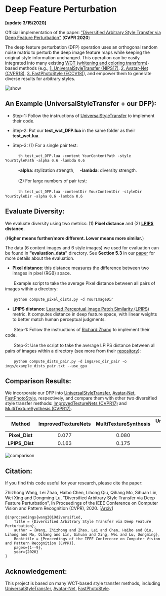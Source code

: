 # Deep Feature Perturbation
**[update 3/15/2020]**

Official implementation of the paper: ["Diversified Arbitrary Style Transfer via Deep Feature Perturbation"](https://arxiv.org/abs/1909.08223) (**CVPR 2020**)

The deep feature perturbation (DFP) operation uses an orthogonal random noise matrix to perturb the deep image feature maps while keeping the original style information unchanged. This operation can be easily integrated into many existing [WCT (whitening and coloring transform)](https://arxiv.org/pdf/1705.08086.pdf)-based methods (e.g., [1. UniversalStyleTransfer (NIPS17)](https://github.com/Yijunmaverick/UniversalStyleTransfer), [2. Avatar-Net (CVPR18)](https://github.com/LucasSheng/avatar-net), [3. FastPhotoStyle (ECCV18)](https://github.com/NVIDIA/FastPhotoStyle)), and empower them to generate diverse results for arbitrary styles. 

![show](https://github.com/EndyWon/Deep-Feature-Perturbation/blob/master/figures/show.jpg)

## An Example (UniversalStyleTransfer + our DFP):

* Step-1: Follow the instructions of [UniversalStyleTransfer](https://github.com/Yijunmaverick/UniversalStyleTransfer) to implement their code.

* Step-2: Put our **test_wct_DFP.lua** in the same folder as their **test_wct.lua**.

* Step-3: (1) For a single pair test:

　　　`th test_wct_DFP.lua -content YourContentPath -style YourStylePath -alpha 0.6 -lambda 0.6`

　　　**-alpha**: stylization strength, 　**-lambda**: diversity strength.
   
　　　(2) For large numbers of pair test:

　　　`th test_wct_DFP.lua -contentDir YourContentDir -styleDir YourStyleDir -alpha 0.6 -lambda 0.6`
      
## Evaluate Diversity:

We evaluate diversity using two metrics: (1) **Pixel distance** and (2) **[LPIPS](https://arxiv.org/abs/1801.03924) distance**. 

(**Higher means further/more different. Lower means more similar.**)

The data (6 content images and 6 style images) we used for evaluation can be found in **"evaluation_data"** directory. See **Section 5.3** in our [paper](https://arxiv.org/abs/1909.08223) for more details about the evaluation.

* **Pixel distance**: this distance measures the difference between two images in pixel (RGB) space.

　　Example script to take the average Pixel distance between all pairs of images within a directory:

　　`python compute_pixel_dists.py -d YourImageDir`
  
* **LPIPS distance**: [Learned Perceptual Image Patch Similarity (LPIPS)](https://github.com/richzhang/PerceptualSimilarity) metric. It computes distance in deep feature space, with linear weights to better match human perceptual judgments.

　　Step-1: Follow the instructions of [Richard Zhang](https://github.com/richzhang/PerceptualSimilarity) to implement their code.
  
　　Step-2: Use the script to take the average LPIPS distance between all pairs of images within a directory (see more from their [repository](https://github.com/richzhang/PerceptualSimilarity)):
        
　　`python compute_dists_pair.py -d imgs/ex_dir_pair -o imgs/example_dists_pair.txt --use_gpu`
     
## Comparison Results: 

We incorporate our DFP into [UniversalStyleTransfer](https://github.com/Yijunmaverick/UniversalStyleTransfer), [Avatar-Net](https://github.com/LucasSheng/avatar-net), [FastPhotoStyle](https://github.com/NVIDIA/FastPhotoStyle), respectively, and compare them with other two diversified style transfer methods: [ImprovedTextureNets (CVPR17)](https://github.com/DmitryUlyanov/texture_nets/tree/diversity) and [MultiTextureSynthesis (CVPR17)](https://github.com/Yijunmaverick/MultiTextureSynthesis).

| Method | ImprovedTextureNets | MultiTextureSynthesis | UniversalStyleTransfer<br> + our DFP | AvatarNet<br> + our DFP | FastPhotoStyle<br> + our DFP |
| :---:  | :---:       | :---: | :---: | :---:    | :---:         |
| **Pixel_Dist** | 0.077 | 0.080 | **0.162** | **0.102** | **0.091** |
| **LPIPS_Dist** | 0.163 | 0.175 | **0.431** | **0.264** | **0.203** |
 
![comparison](https://github.com/EndyWon/Deep-Feature-Perturbation/blob/master/figures/comparison.jpg)

## Citation:

If you find this code useful for your research, please cite the paper:

Zhizhong Wang, Lei Zhao, Haibo Chen, Lihong Qiu, Qihang Mo, Sihuan Lin, Wei Xing and Dongming Lu, "Diversified Arbitrary Style Transfer via Deep Feature Perturbation", In Proceedings of the IEEE Conference on Computer Vision and Pattern Recognition (CVPR), 2020. [[Arxiv](https://arxiv.org/abs/1909.08223)]

```
@inproceedings{wang2019diversified,
    Title = {Diversified Arbitrary Style Transfer via Deep Feature Perturbation},
    author = {Wang, Zhizhong and Zhao, Lei and Chen, Haibo and Qiu, Lihong and Mo, Qihang and Lin, Sihuan and Xing, Wei and Lu, Dongming},
    Booktitle = {Proceedings of the IEEE Conference on Computer Vision and Pattern Recognition (CVPR)},
    pages={1--9},
    year={2020}
}
```

## Acknowledgement:

This project is based on many WCT-based style transfer methods, including [UniversalStyleTransfer](https://github.com/Yijunmaverick/UniversalStyleTransfer), [Avatar-Net](https://github.com/LucasSheng/avatar-net), [FastPhotoStyle](https://github.com/NVIDIA/FastPhotoStyle).
